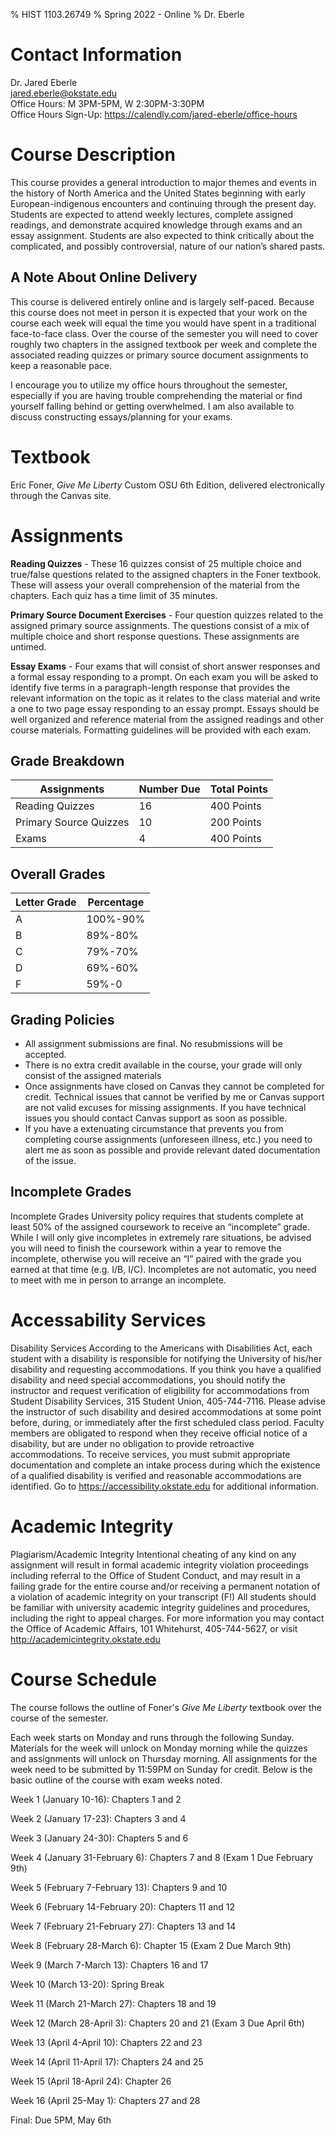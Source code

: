 % HIST 1103.26749
% Spring 2022 - Online
% Dr. Eberle

# Contact Information

Dr. Jared Eberle\
<jared.eberle@okstate.edu>\
Office Hours: M 3PM-5PM, W 2:30PM-3:30PM\
Office Hours Sign-Up: <https://calendly.com/jared-eberle/office-hours>

# Course Description

This course provides a general introduction to major themes and events in the history of North America and the United States beginning with early European-indigenous encounters and continuing through the present day. Students are expected to attend weekly lectures, complete assigned readings, and demonstrate acquired knowledge through exams and an essay assignment. Students are also expected to think critically about the complicated, and possibly controversial, nature of our nation’s shared pasts.

## A Note About Online Delivery

This course is delivered entirely online and is largely self-paced. Because this course does not meet in person it is expected that your work on the course each week will equal the time you would have spent in a traditional face-to-face class. Over the course of the semester you will need to cover roughly two chapters in the assigned textbook per week and complete the associated reading quizzes or primary source document assignments to keep a reasonable pace. 

I encourage you to utilize my office hours throughout the semester, especially if you are having trouble comprehending the material or find yourself falling behind or getting overwhelmed. I am also available to discuss constructing essays/planning for your exams.

# Textbook 

Eric Foner, *Give Me Liberty* Custom OSU 6th Edition, delivered electronically through the Canvas site.

# Assignments

**Reading Quizzes** - These 16 quizzes consist of 25 multiple choice and true/false questions related to the assigned chapters in the Foner textbook. These will assess your overall comprehension of the material from the chapters. Each quiz has a time limit of 35 minutes. 

**Primary Source Document Exercises** - Four question quizzes related to the assigned primary source assignments. The questions consist of a mix of multiple choice and short response questions. These assignments are untimed. 

**Essay Exams** - Four exams that will consist of short answer responses and a formal essay responding to a prompt. On each exam you will be asked to identify five terms in a paragraph-length response that provides the relevant information on the topic as it relates to the class material and write a one to two page essay responding to an essay prompt. Essays should be well organized and reference material from the assigned readings and other course materials. Formatting guidelines will be provided with each exam. 

## Grade Breakdown

|Assignments             | Number Due | Total Points |
| ----                   | ---        |---           |
| Reading Quizzes        |16          | 400 Points   |
| Primary Source Quizzes |10          | 200 Points   |
| Exams                  |4           | 400 Points   |

## Overall Grades

| Letter Grade | Percentage |
| --- | --- |
| A   | 100%-90% |
| B   | 89%-80%  |
| C   | 79%-70%  |
| D   | 69%-60%  |
| F   | 59%-0    |

## Grading Policies

- All assignment submissions are final. No resubmissions will be accepted. 
- There is no extra credit available in the course, your grade will only consist of the assigned materials
- Once assignments have closed on Canvas they cannot be completed for credit. Technical issues that cannot be verified by me or Canvas support are not valid excuses for missing assignments. If you have technical issues you should contact Canvas support as soon as possible. 
- If you have a extenuating circumstance that prevents you from completing course assignments (unforeseen illness, etc.) you need to alert me as soon as possible and provide relevant dated documentation of the issue. 

## Incomplete Grades

Incomplete Grades University policy requires that students complete at least 50% of the assigned coursework to receive an “incomplete” grade. While I will only give incompletes in extremely rare situations, be advised you will need to finish the coursework within a year to remove the incomplete, otherwise you will receive an “I” paired with the grade you earned at that time (e.g. I/B, I/C). Incompletes are not automatic, you need to meet with me in person to arrange an incomplete.

# Accessability Services

Disability Services According to the Americans with Disabilities Act, each student with a disability is responsible for notifying the University of his/her disability and requesting accommodations. If you think you have a qualified disability and need special accommodations, you should notify the instructor and request verification of eligibility for accommodations from Student Disability Services, 315 Student Union, 405-744-7116. Please advise the instructor of such disability and desired accommodations at some point before, during, or immediately after the first scheduled class period. Faculty members are obligated to respond when they receive official notice of a disability, but are under no obligation to provide retroactive accommodations. To receive services, you must submit appropriate documentation and complete an intake process during which the existence of a qualified disability is verified and reasonable accommodations are identified. Go to https://accessibility.okstate.edu for additional information.

# Academic Integrity

Plagiarism/Academic Integrity Intentional cheating of any kind on any assignment will result in formal academic integrity violation proceedings including referral to the Office of Student Conduct, and may result in a failing grade for the entire course and/or receiving a permanent notation of a violation of academic integrity on your transcript (F!) All students should be familiar with university academic integrity guidelines and procedures, including the right to appeal charges. For more information you may contact the Office of Academic Affairs, 101 Whitehurst, 405-744-5627, or visit http://academicintegrity.okstate.edu

# Course Schedule

The course follows the outline of Foner's *Give Me Liberty* textbook over the course of the semester. 

Each week starts on Monday and runs through the following Sunday. Materials for the week will unlock on Monday morning while the quizzes and assignments will unlock on Thursday morning. All assignments for the week need to be submitted by 11:59PM on Sunday for credit. Below is the basic outline of the course with exam weeks noted.

Week 1 (January 10-16): Chapters 1 and 2

Week 2 (January 17-23): Chapters 3 and 4

Week 3 (January 24-30): Chapters 5 and 6

Week 4 (January 31-February 6): Chapters 7 and 8 (Exam 1 Due February 9th)

Week 5 (February 7-February 13): Chapters 9 and 10

Week 6 (February 14-February 20): Chapters 11 and 12

Week 7 (February 21-February 27): Chapters 13 and 14

Week 8 (February 28-March 6): Chapter 15 (Exam 2 Due March 9th)

Week 9 (March 7-March 13): Chapters 16 and 17 

Week 10 (March 13-20): Spring Break

Week 11 (March 21-March 27): Chapters 18 and 19

Week 12 (March 28-April 3): Chapters 20 and 21 (Exam 3 Due April 6th)

Week 13 (April 4-April 10): Chapters 22 and 23

Week 14 (April 11-April 17): Chapters 24 and 25

Week 15 (April 18-April 24): Chapter 26

Week 16 (April 25-May 1): Chapters 27 and 28

Final: Due 5PM, May 6th